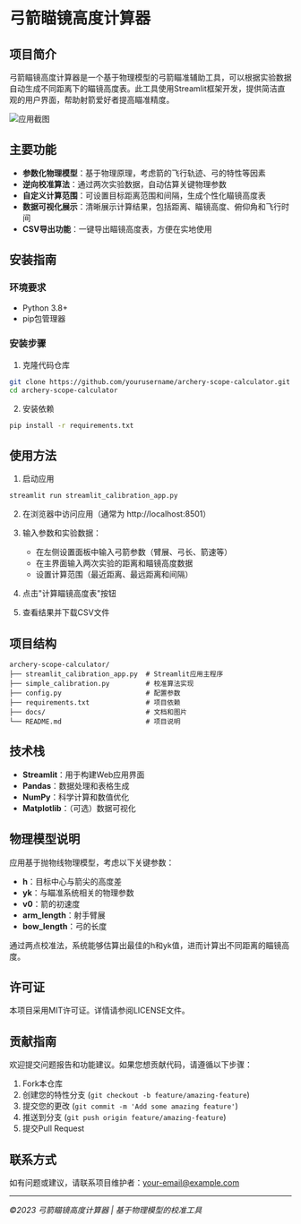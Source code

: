 # 弓箭瞄镜高度计算器

## 项目简介

弓箭瞄镜高度计算器是一个基于物理模型的弓箭瞄准辅助工具，可以根据实验数据自动生成不同距离下的瞄镜高度表。此工具使用Streamlit框架开发，提供简洁直观的用户界面，帮助射箭爱好者提高瞄准精度。

![应用截图](docs/screenshot.png)

## 主要功能

- **参数化物理模型**：基于物理原理，考虑箭的飞行轨迹、弓的特性等因素
- **逆向校准算法**：通过两次实验数据，自动估算关键物理参数
- **自定义计算范围**：可设置目标距离范围和间隔，生成个性化瞄镜高度表
- **数据可视化展示**：清晰展示计算结果，包括距离、瞄镜高度、俯仰角和飞行时间
- **CSV导出功能**：一键导出瞄镜高度表，方便在实地使用

## 安装指南

### 环境要求

- Python 3.8+
- pip包管理器

### 安装步骤

1. 克隆代码仓库

```bash
git clone https://github.com/yourusername/archery-scope-calculator.git
cd archery-scope-calculator
```

2. 安装依赖

```bash
pip install -r requirements.txt
```

## 使用方法

1. 启动应用

```bash
streamlit run streamlit_calibration_app.py
```

2. 在浏览器中访问应用（通常为 http://localhost:8501）

3. 输入参数和实验数据：
   - 在左侧设置面板中输入弓箭参数（臂展、弓长、箭速等）
   - 在主界面输入两次实验的距离和瞄镜高度数据
   - 设置计算范围（最近距离、最远距离和间隔）

4. 点击"计算瞄镜高度表"按钮

5. 查看结果并下载CSV文件

## 项目结构

```
archery-scope-calculator/
├── streamlit_calibration_app.py  # Streamlit应用主程序
├── simple_calibration.py         # 校准算法实现
├── config.py                     # 配置参数
├── requirements.txt              # 项目依赖
├── docs/                         # 文档和图片
└── README.md                     # 项目说明
```

## 技术栈

- **Streamlit**：用于构建Web应用界面
- **Pandas**：数据处理和表格生成
- **NumPy**：科学计算和数值优化
- **Matplotlib**：（可选）数据可视化

## 物理模型说明

应用基于抛物线物理模型，考虑以下关键参数：

- **h**：目标中心与箭尖的高度差
- **yk**：与瞄准系统相关的物理参数
- **v0**：箭的初速度
- **arm_length**：射手臂展
- **bow_length**：弓的长度

通过两点校准法，系统能够估算出最佳的h和yk值，进而计算出不同距离的瞄镜高度。

## 许可证

本项目采用MIT许可证。详情请参阅LICENSE文件。

## 贡献指南

欢迎提交问题报告和功能建议。如果您想贡献代码，请遵循以下步骤：

1. Fork本仓库
2. 创建您的特性分支 (`git checkout -b feature/amazing-feature`)
3. 提交您的更改 (`git commit -m 'Add some amazing feature'`)
4. 推送到分支 (`git push origin feature/amazing-feature`)
5. 提交Pull Request

## 联系方式

如有问题或建议，请联系项目维护者：[your-email@example.com](mailto:your-email@example.com)

---

*©2023 弓箭瞄镜高度计算器 | 基于物理模型的校准工具* 
